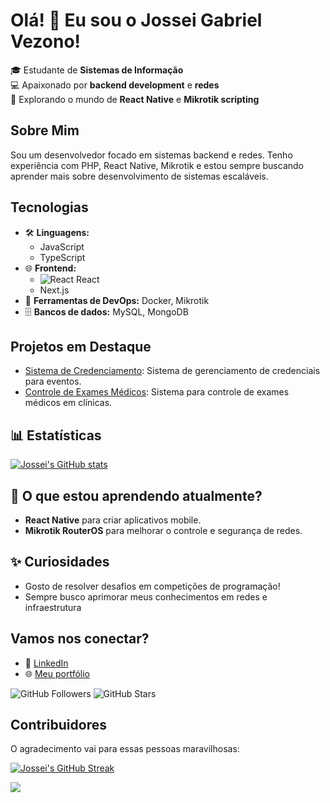 # Olá! 👋 Eu sou o Jossei Gabriel Vezono!

🎓 Estudante de **Sistemas de Informação**  
💻 Apaixonado por **backend development** e **redes**  
🚀 Explorando o mundo de **React Native** e **Mikrotik scripting**

## Sobre Mim

Sou um desenvolvedor focado em sistemas backend e redes. Tenho experiência com PHP, React Native, Mikrotik e estou sempre buscando aprender mais sobre desenvolvimento de sistemas escaláveis.

## Tecnologias

- 🛠 **Linguagens:**
    - JavaScript
    - TypeScript
- 🌐 **Frontend:**
    - ![React](https://img.shields.io/badge/React-61DAFB?style=for-the-badge&logo=react&logoColor=black) React
    - Next.js
- 🔧 **Ferramentas de DevOps:** Docker, Mikrotik
- 🗄️ **Bancos de dados:** MySQL, MongoDB

## Projetos em Destaque

- [Sistema de Credenciamento](https://github.com/usuario/projeto1): Sistema de gerenciamento de credenciais para eventos.
- [Controle de Exames Médicos](https://github.com/usuario/projeto2): Sistema para controle de exames médicos em clínicas.

## 📊 Estatísticas

[![Jossei's GitHub stats](https://github-readme-stats.vercel.app/api?username=JGVezono&show_icons=true&theme=radical)](https://github.com/JGVezono)

## 🌱 O que estou aprendendo atualmente?

- **React Native** para criar aplicativos mobile.
- **Mikrotik RouterOS** para melhorar o controle e segurança de redes.

## ✨ Curiosidades

- Gosto de resolver desafios em competições de programação!
- Sempre busco aprimorar meus conhecimentos em redes e infraestrutura

## Vamos nos conectar?

- 💼 [LinkedIn](https://www.linkedin.com/in/username)
- 🌐 [Meu portfólio](https://meu-portfolio.com)

![GitHub Followers](https://img.shields.io/github/followers/seu-usuario?label=Followers)
![GitHub Stars](https://img.shields.io/github/stars/seu-usuario?label=Stars)

## Contribuidores

O agradecimento vai para essas pessoas maravilhosas:

[![Jossei's GitHub Streak](https://github-readme-streak-stats.herokuapp.com/?user=JGVezono&theme=radical)](https://github.com/JGVezono)

[![](https://img.shields.io/badge/all_contributors-1-orange.svg)](#)
